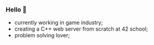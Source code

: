 ###    Hello 👋

- currently working in game industry;
- creating a C++ web server from scratch at 42 school;
- problem solving lover;
